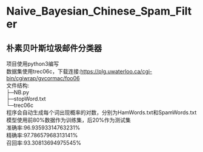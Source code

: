 # Naive_Bayesian_Chinese_Spam_Filter
## 朴素贝叶斯垃圾邮件分类器
项目使用python3编写  
数据集使用trec06c，下载连接:<https://plg.uwaterloo.ca/cgi-bin/cgiwrap/gvcormac/foo06>  
文件结构:  
├─NB.py  
├─stopWord.txt  
└─trec06c  
程序会自动生成每个词出现概率的对数，分别为HamWords.txt和SpamWords.txt  
模型使用前80%数据作为训练集，后20%作为测试集  
准确率:96.93593314763231%  
精确率:97.78657968313141%  
召回率:93.30813694975545%  
